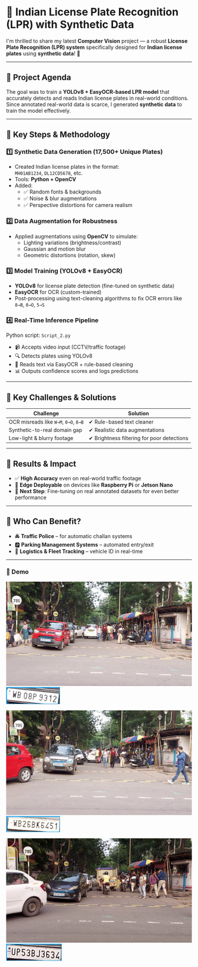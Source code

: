 # 🚀 Indian License Plate Recognition (LPR) with Synthetic Data

I'm thrilled to share my latest **Computer Vision** project — a robust **License Plate Recognition (LPR) system** specifically designed for **Indian license plates** using **synthetic data**! 🎯

---

## 🔹 Project Agenda

The goal was to train a **YOLOv8 + EasyOCR-based LPR model** that accurately detects and reads Indian license plates in real-world conditions. Since annotated real-world data is scarce, I generated **synthetic data** to train the model effectively.

---

## 🔹 Key Steps & Methodology

### 1️⃣ Synthetic Data Generation (17,500+ Unique Plates)
- Created Indian license plates in the format:  
  `MH01AB1234`, `DL12CD5678`, etc.
- Tools: **Python + OpenCV**
- Added:
  - ✅ Random fonts & backgrounds  
  - ✅ Noise & blur augmentations  
  - ✅ Perspective distortions for camera realism  

### 2️⃣ Data Augmentation for Robustness
- Applied augmentations using **OpenCV** to simulate:
  - Lighting variations (brightness/contrast)
  - Gaussian and motion blur
  - Geometric distortions (rotation, skew)

### 3️⃣ Model Training (YOLOv8 + EasyOCR)
- **YOLOv8** for license plate detection (fine-tuned on synthetic data)
- **EasyOCR** for OCR (custom-trained)
- Post-processing using text-cleaning algorithms to fix OCR errors like `8→B`, `0→O`, `5→S`

### 4️⃣ Real-Time Inference Pipeline
Python script: `Script_2.py`  
- 📹 Accepts video input (CCTV/traffic footage)  
- 🔍 Detects plates using YOLOv8  
- 📖 Reads text via EasyOCR + rule-based cleaning  
- 📊 Outputs confidence scores and logs predictions

---

## 🔹 Key Challenges & Solutions

| Challenge | Solution |
|----------|----------|
| OCR misreads like `W→M`, `0→O`, `8→B` | ✔ Rule-based text cleaner |
| Synthetic-to-real domain gap | ✔ Realistic data augmentations |
| Low-light & blurry footage | ✔ Brightness filtering for poor detections |

---

## 🔹 Results & Impact

- ✅ **High Accuracy** even on real-world traffic footage
- 🚀 **Edge Deployable** on devices like **Raspberry Pi** or **Jetson Nano**
- 🧪 **Next Step**: Fine-tuning on real annotated datasets for even better performance

---

## 🔹 Who Can Benefit?

- 🚔 **Traffic Police** – for automatic challan systems  
- 🅿️ **Parking Management Systems** – automated entry/exit  
- 🚚 **Logistics & Fleet Tracking** – vehicle ID in real-time  

---

### 📸 Demo
![Fig-1](./detection_frames/frame_20250627_123456_869038_ID1_WB08P9312.jpg) 
![Crop_plate](./recognized_plates/ID1_WB08P9312.jpg)

![Fig-2](./detection_frames/frame_20250627_123502_244318_ID2_WB26BK6451.jpg) 
![Crop_plate](./recognized_plates/ID2_WB26BK6451.jpg)

![Fig-3](./detection_frames/frame_20250627_123543_007096_ID26_UP53BJ3634.jpg) 
![Crop_plate](./recognized_plates/ID26_UP53BJ3634.jpg)
